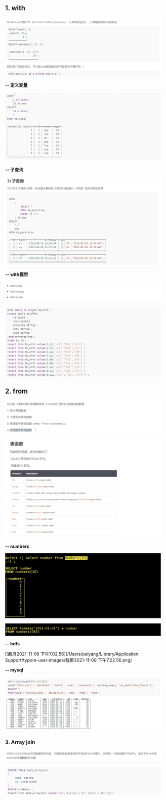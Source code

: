 ## 1. with

![截屏2021-11-09 下午6.25.10](https://raw.githubusercontent.com/DataDevLPY/TyporaPicStore/main/img/%E6%88%AA%E5%B1%8F2021-11-09%20%E4%B8%8B%E5%8D%886.25.10.png?token=AWS37JNVVLIU2GBHNQYZ4ITBTIIPI)

**-- 定义变量**

![截屏2021-11-09 下午6.31.16](https://raw.githubusercontent.com/DataDevLPY/TyporaPicStore/main/img/%E6%88%AA%E5%B1%8F2021-11-09%20%E4%B8%8B%E5%8D%886.31.16.png?token=AWS37JI3Q6TBW4O4MEXISP3BTIIPS)

**-- 子查询**

![截屏2021-11-09 下午6.35.22](https://raw.githubusercontent.com/DataDevLPY/TyporaPicStore/main/img/%E6%88%AA%E5%B1%8F2021-11-09%20%E4%B8%8B%E5%8D%886.35.22.png?token=AWS37JN7B22TSPIYEJXJTILBTIIPY)

**-- with模型**

![截屏2021-11-09 下午6.59.06](https://raw.githubusercontent.com/DataDevLPY/TyporaPicStore/main/img/%E6%88%AA%E5%B1%8F2021-11-09%20%E4%B8%8B%E5%8D%886.59.06.png?token=AWS37JIPJB5DY4KPQWOX4OTBTIIQS)

![截屏2021-11-09 下午6.59.22](https://raw.githubusercontent.com/DataDevLPY/TyporaPicStore/main/img/%E6%88%AA%E5%B1%8F2021-11-09%20%E4%B8%8B%E5%8D%886.59.22.png?token=AWS37JKGI5ZGGEXLGMFHEKTBTIIQO)

## 2. from

![截屏2021-11-09 下午7.01.37](https://raw.githubusercontent.com/DataDevLPY/TyporaPicStore/main/img/%E6%88%AA%E5%B1%8F2021-11-09%20%E4%B8%8B%E5%8D%887.01.37.png?token=AWS37JIXYUCISMPWRUSTM6DBTIIQC)

![截屏2021-11-09 下午7.01.54](https://raw.githubusercontent.com/DataDevLPY/TyporaPicStore/main/img/%E6%88%AA%E5%B1%8F2021-11-09%20%E4%B8%8B%E5%8D%887.01.54.png?token=AWS37JLJ3BYE2E5ASPBXAR3BTIIUG)

**-- numbers**

![截屏2021-11-09 下午7.02.37](https://raw.githubusercontent.com/DataDevLPY/TyporaPicStore/main/img/%E6%88%AA%E5%B1%8F2021-11-09%20%E4%B8%8B%E5%8D%887.02.37.png?token=AWS37JNMCXAY6SE6MX7J4MTBTIIUO)

**![截屏2021-11-09 下午7.05.26](https://raw.githubusercontent.com/DataDevLPY/TyporaPicStore/main/img/%E6%88%AA%E5%B1%8F2021-11-09%20%E4%B8%8B%E5%8D%887.05.26.png?token=AWS37JLGELK4SV2ZRMWJJHDBTIIVG)**

**-- hdfs**

![截屏2021-11-09 下午7.02.56](/Users/peiyang/Library/Application Support/typora-user-images/截屏2021-11-09 下午7.02.56.png)

**-- mysql**

![截屏2021-11-09 下午7.04.20](https://raw.githubusercontent.com/DataDevLPY/TyporaPicStore/main/img/%E6%88%AA%E5%B1%8F2021-11-09%20%E4%B8%8B%E5%8D%887.04.20.png?token=AWS37JKULDUG5NLSPEBJ2V3BTIIVU)

### 3. Array join

![截屏2021-11-09 下午7.09.05](https://raw.githubusercontent.com/DataDevLPY/TyporaPicStore/main/img/%E6%88%AA%E5%B1%8F2021-11-09%20%E4%B8%8B%E5%8D%887.09.05.png?token=AWS37JK54OXCBDCNYT32IMDBTIIVY)

![截屏2021-11-09 下午7.09.27](https://raw.githubusercontent.com/DataDevLPY/TyporaPicStore/main/img/%E6%88%AA%E5%B1%8F2021-11-09%20%E4%B8%8B%E5%8D%887.09.27.png?token=AWS37JMXVIMHKTTAI5MAPV3BTIIWM)





















